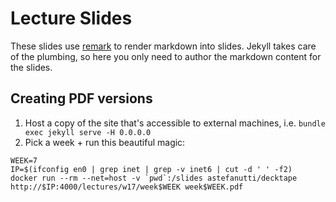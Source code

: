 Lecture Slides
==============

These slides use [remark](https://github.com/gnab/remark) to render markdown
into slides. Jekyll takes care of the plumbing, so here you only need to author
the markdown content for the slides.


Creating PDF versions
---------------------

1. Host a copy of the site that's accessible to external machines, i.e. `bundle exec jekyll serve -H 0.0.0.0`
1. Pick a week + run this beautiful magic:

```
WEEK=7
IP=$(ifconfig en0 | grep inet | grep -v inet6 | cut -d ' ' -f2)
docker run --rm --net=host -v `pwd`:/slides astefanutti/decktape http://$IP:4000/lectures/w17/week$WEEK week$WEEK.pdf
```
